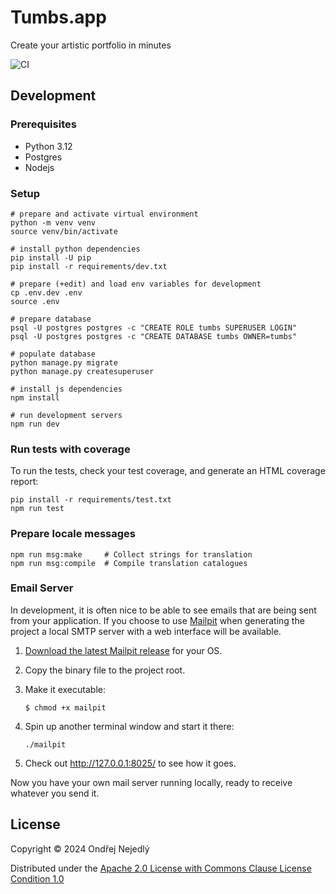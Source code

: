# Tumbs.app

Create your artistic portfolio in minutes

![CI](https://github.com/jsmesami/tumbs.app/actions/workflows/ci.yml/badge.svg)

## Development

### Prerequisites

* Python 3.12
* Postgres
* Nodejs

### Setup

    # prepare and activate virtual environment
    python -m venv venv
    source venv/bin/activate
    
    # install python dependencies
    pip install -U pip
    pip install -r requirements/dev.txt
    
    # prepare (+edit) and load env variables for development
    cp .env.dev .env
    source .env

    # prepare database
    psql -U postgres postgres -c "CREATE ROLE tumbs SUPERUSER LOGIN"
    psql -U postgres postgres -c "CREATE DATABASE tumbs OWNER=tumbs"
    
    # populate database
    python manage.py migrate
    python manage.py createsuperuser
    
    # install js dependencies
    npm install

    # run development servers
    npm run dev

### Run tests with coverage

To run the tests, check your test coverage, and generate an HTML coverage report:

    pip install -r requirements/test.txt
    npm run test

### Prepare locale messages

    npm run msg:make     # Collect strings for translation
    npm run msg:compile  # Compile translation catalogues

### Email Server

In development, it is often nice to be able to see emails that are being sent from your application. 
If you choose to use [Mailpit](https://github.com/axllent/mailpit) when generating the project a local SMTP server with a web interface will be available.

1.  [Download the latest Mailpit release](https://github.com/axllent/mailpit/releases) for your OS.

2.  Copy the binary file to the project root.

3.  Make it executable:

        $ chmod +x mailpit

4.  Spin up another terminal window and start it there:

        ./mailpit

5.  Check out <http://127.0.0.1:8025/> to see how it goes.

Now you have your own mail server running locally, ready to receive whatever you send it.

## License

Copyright © 2024 Ondřej Nejedlý

Distributed under the [Apache 2.0 License with Commons Clause License Condition 1.0](LICENSE.txt)
